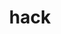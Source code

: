 ---
category: 4-letters
denotation: null
name: hack
reference_link: https://www.etymonline.com/word/hack
root_language: null
root_name: null
title: hack
type: free
word_sums:
- respelling: hack
  sum: 'Hack + '
---